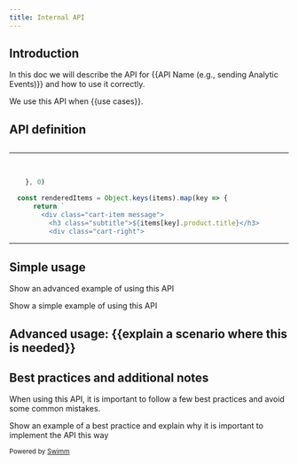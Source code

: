 ```yaml
---
title: Internal API
---
```

## Introduction

In this doc we will describe the API for {{API Name (e.g., sending Analytic Events)}} and how to use it correctly.

We use this API when {{use cases}}.

## API definition

## 

<SwmSnippet path="/views/cart/show.js" line="6">

---

&nbsp;

```javascript
    }, 0)

  const renderedItems = Object.keys(items).map(key => {
      return `
        <div class="cart-item message">
          <h3 class="subtitle">${items[key].product.title}</h3>
          <div class="cart-right">
```

---

</SwmSnippet>

## Simple usage

<SwmSnippetPlaceholder>

Show an advanced example of using this API

</SwmSnippetPlaceholder>

<SwmSnippetPlaceholder>

Show a simple example of using this API

</SwmSnippetPlaceholder>

## Advanced usage: {{explain a scenario where this is needed}}

## Best practices and additional notes

When using this API, it is important to follow a few best practices and avoid some common mistakes.

<SwmSnippetPlaceholder>

Show an example of a best practice and explain why it is important to implement the API this way

</SwmSnippetPlaceholder>

<SwmMeta repo-id="Z2l0aHViJTNBJTNBZWNvbW0lM0ElM0Ftb3NoaWtzd2ltbQ==" repo-name="ecomm"><sup>Powered by [Swimm](https://swimm-web-app--swmdv3-develop-staging-a696gm5o.web.app/)</sup></SwmMeta>
